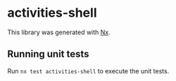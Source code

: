 # activities-shell

This library was generated with [Nx](https://nx.dev).

## Running unit tests

Run `nx test activities-shell` to execute the unit tests.
